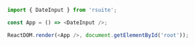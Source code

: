 <!--start-code-->

```js
import { DateInput } from 'rsuite';

const App = () => <DateInput />;

ReactDOM.render(<App />, document.getElementById('root'));
```

<!--end-code-->
